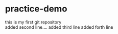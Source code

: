 # practice-demo
this is my first git repository
<br>
added second line....
added third line
added forth line
